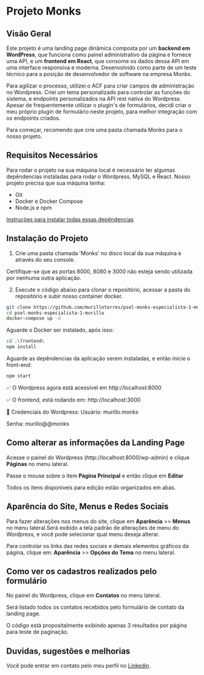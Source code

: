 # **Projeto Monks**

## **Visão Geral**
Este projeto é uma landing page dinâmica composta por um **backend em WordPress**, que funciona como painel administrativo da página e fornece uma API, e um **frontend em React**, que consome os dados dessa API em uma interface responsiva e moderna.
Desenvolvido como parte de um teste técnico para a posição de desenvolvedor de software na empresa Monks.

Para agilizar o processo, utilizei o ACF para criar campos de administração no Wordpress. Criei um tema personalizado para controlar as funções do sistema, e endpoints personalizados na API rest nativa do Wordpress. Apesar de frequentemente utilizar o plugin's de formulários, decidi criar o meu próprio plugin de formulário neste projeto, para melhor integração com os endpoints criados.

Para começar, recomendo que crie uma pasta chamada Monks para o nosso projeto.


## **Requisitos Necessários**
Para rodar o projeto na sua máquina local é necessário ter algumas depêndencias instaladas para rodar o Wordpress, MySQL e React.
Nosso projeto precisa que sua máquina tenha:
- Git
- Docker e Docker Compose
- Node.js e npm

[Instruções para instalar todas essas depêndencias](https://github.com/murillotorres/psel-monks-especialista-1-murillo/blob/main/install.md)

## **Instalação do Projeto**
1. Crie uma pasta chamada 'Monks' no disco local da sua máquina e através do seu console.

Certifique-se que as portas 8000, 8080 e 3000 não esteja sendo utilizada por nenhuma outra aplicação.

2. Execute o código abaixo para clonar o repositório, acessar a pasta do repositório e subir nosso container docker.
```bash
git clone https://github.com/murillotorres/psel-monks-especialista-1-murillo.git
cd psel-monks-especialista-1-murillo
docker-compose up -d
```

Aguarde o Docker ser instalado, após isso:
```bash
cd .\frontend\
npm install
```

Aguarde as depêndencias da aplicação serem instaladas, e então inicie o front-end: 
```bash
npm start
```

✅ O Wordpress agora está acessível em http://localhost:8000 

✅ O frontend, está rodando em: http://localhost:3000

🔐 Credenciais do Wordpress: 
Usuário: murillo.monks

Senha: murillo@@monks

## **Como alterar as informações da Landing Page**
Acesse o painel do Wordpress (http://localhost:8000/wp-admin) e clique **Páginas** no menu lateral.

Passe o mouse sobre o item **Página Principal** e então clique em **Editar** 

Todos os itens disponíveis para edição estão organizados em abas.

## **Aparência do Site, Menus e Redes Sociais**
Para fazer alterações nos menus do site, clique em **Aparência** >> **Menus** no menu lateral.Será exibido a tela padrão de alterações de menu do Wordpress, e você pode selecionar qual menu deseja alterar.


Para controlar os links das redes sociais e demais elementos gráficos da página, clique em: **Aparência** >> **Opções do Tema** no menu lateral.


## **Como ver os cadastros realizados pelo formulário**
No painel do Wordpress, clique em **Contatos** no menu lateral.  

Será listado todos os contatos recebidos pelo formulário de contato da landing page.

O código está propositalmente exibindo apenas 3 resultados por página para teste de paginação. 

## **Duvidas, sugestões e melhorias**
Você pode entrar em contato pelo meu perfil no [Linkedin](https://www.linkedin.com/in/murillottorres/).
